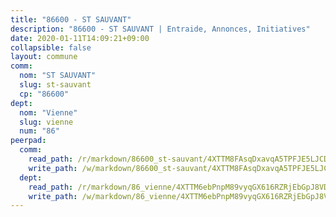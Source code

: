 ```yaml
---
title: "86600 - ST SAUVANT"
description: "86600 - ST SAUVANT | Entraide, Annonces, Initiatives"
date: 2020-01-11T14:09:21+09:00
collapsible: false
layout: commune
comm:
  nom: "ST SAUVANT"
  slug: st-sauvant
  cp: "86600"
dept:
  nom: "Vienne"
  slug: vienne
  num: "86"
peerpad:
  comm:
    read_path: /r/markdown/86600_st-sauvant/4XTTM8FAsqDxavqA5TPFJE5LJCDfLaG4C6MTzG7roRSf6KSv3
    write_path: /w/markdown/86600_st-sauvant/4XTTM8FAsqDxavqA5TPFJE5LJCDfLaG4C6MTzG7roRSf6KSv3-K3TgUJvVrNCb7tVddm9TctEfmqgC69ykEhws8XRusTpMHRbqhZzAVZAcGdjDdnMAgarpqQXfg3zgpnaYHRUkGVuqTTC69gygtVuXE7oFeugMHU6hkWx6hgm8FmQ5cpGj9utxWEXq
  dept:
    read_path: /r/markdown/86_vienne/4XTTM6ebPnpM89vyqGX616RZRjEbGpJ8VDNVdSCrMHCb86ALN
    write_path: /w/markdown/86_vienne/4XTTM6ebPnpM89vyqGX616RZRjEbGpJ8VDNVdSCrMHCb86ALN-K3TgUEmU2PzobkNvYrNtR4DXtgm1qYeknzdEZmszmUFpRSMDjV62q8xZv1nUQEJqGnnT9H399N9TnzZMyT3rgAM3pHPbqGxVD33vWNzCSkbf2kxHwBfenpixiJuwbWaCBERwmNeA
---
```


